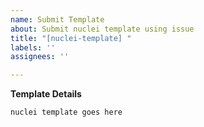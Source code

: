 ```yaml
---
name: Submit Template
about: Submit nuclei template using issue
title: "[nuclei-template] "
labels: ''
assignees: ''

---
```


**Template Details**

```
nuclei template goes here
```
